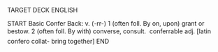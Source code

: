TARGET DECK
ENGLISH

START
Basic
Confer
Back: v. (-rr-) 1 (often foll. By on, upon) grant or bestow. 2 (often foll. By with) converse, consult.  conferrable adj. [latin confero collat- bring together]
END
